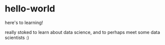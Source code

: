 # hello-world
here's to learning!

really stoked to learn about data science,
and to perhaps meet some data scientists :)
